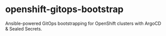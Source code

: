 # openshift-gitops-bootstrap
Ansible-powered GitOps bootstrapping for OpenShift clusters with ArgoCD &amp; Sealed Secrets.
